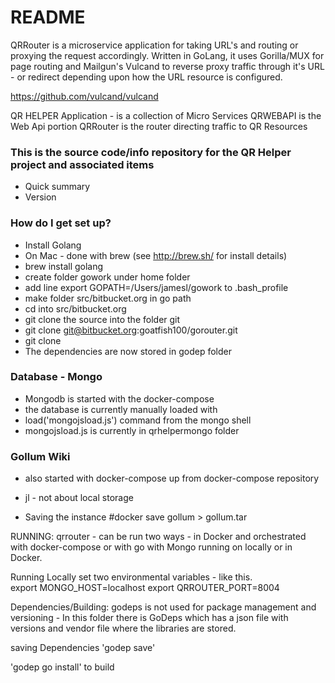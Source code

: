 # README #
QRRouter is a microservice application for taking URL's and
routing or proxying the request accordingly.  Written in GoLang,
it uses Gorilla/MUX for page routing and Mailgun's Vulcand to
reverse proxy traffic through it's URL - or redirect depending upon
how the URL resource is configured.

https://github.com/vulcand/vulcand


QR HELPER Application - is a collection of Micro Services
QRWEBAPI is the Web Api portion
QRRouter is the router directing traffic to QR Resources


### This is the source code/info repository for the QR Helper project and associated items ###

* Quick summary
* Version

### How do I get set up? ###


* Install Golang
* On Mac - done with brew (see http://brew.sh/ for install details)
* brew install golang
* create folder gowork under home folder
* add line export GOPATH=/Users/jamesl/gowork to .bash_profile
* make folder src/bitbucket.org in go path
* cd into src/bitbucket.org
* git clone the source into the folder git
* git clone git@bitbucket.org:goatfish100/gorouter.git
* git clone
* The dependencies are now stored in godep folder


### Database - Mongo ###

* Mongodb is started with the docker-compose
* the database is currently manually loaded with
* load('mongojsload.js') command from the mongo shell
* mongojsload.js is currently in qrhelpermongo folder

### Gollum Wiki ###

* also started with docker-compose up from docker-compose repository
* jl - not about local storage

* Saving the instance #docker save gollum > gollum.tar

RUNNING:
qrrouter - can be run two ways - in Docker and orchestrated with docker-compose or with go with Mongo running on
locally or in Docker.

Running Locally
set two environmental variables - like this.  
export MONGO_HOST=localhost
export QRROUTER_PORT=8004

Dependencies/Building:
godeps is not used for package management and versioning -
In this folder there is GoDeps which has a json file with versions
and vendor file where the libraries are stored.

saving Dependencies
'godep save'

'godep go install' to build
